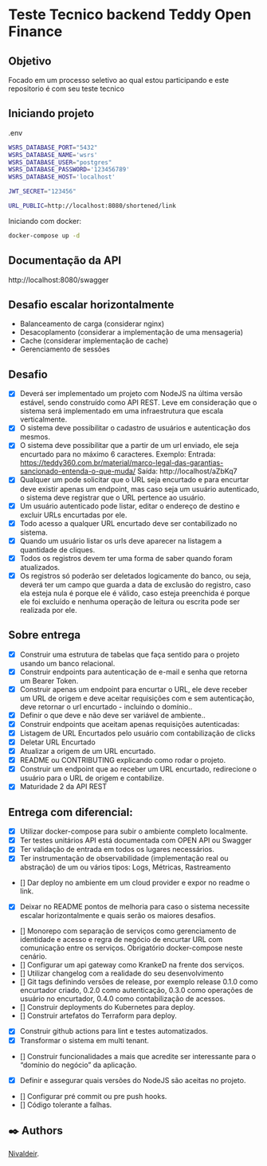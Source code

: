 # Teste Tecnico backend Teddy Open Finance
## Objetivo
Focado em um processo seletivo ao qual estou participando e este repositorio é com seu teste tecnico

## Iniciando projeto
.env
```bash
WSRS_DATABASE_PORT="5432"
WSRS_DATABASE_NAME='wsrs'
WSRS_DATABASE_USER="postgres"
WSRS_DATABASE_PASSWORD='123456789'
WSRS_DATABASE_HOST='localhost'

JWT_SECRET="123456"

URL_PUBLIC=http://localhost:8080/shortened/link
```
Iniciando com docker:
```bash
docker-compose up -d
```
## Documentação da API
http://localhost:8080/swagger

## Desafio escalar horizontalmente
  - Balanceamento de carga (considerar nginx)
  - Desacoplamento (considerar a implementação de uma mensageria)
  - Cache (considerar implementação de cache)
  - Gerenciamento de sessões

## Desafio
- [x] Deverá ser implementado um projeto com NodeJS na última versão estável, sendo construído como API REST. Leve em consideração que o sistema será implementado em uma infraestrutura que escala verticalmente.
- [x] O sistema deve possibilitar o cadastro de usuários e autenticação dos mesmos.
- [x] O sistema deve possibilitar que a partir de um url enviado, ele seja encurtado para no máximo 6 caracteres. Exemplo: Entrada: https://teddy360.com.br/material/marco-legal-das-garantias-sancionado-entenda-o-que-muda/ Saída: http://localhost/aZbKq7
- [x] Qualquer um pode solicitar que o URL seja encurtado e para encurtar deve existir apenas um endpoint, mas caso seja um usuário autenticado, o sistema deve registrar que o URL pertence ao usuário. 
- [x] Um usuário autenticado pode listar, editar o endereço de destino e excluir URLs encurtadas por ele.
- [x] Todo acesso a qualquer URL encurtado deve ser contabilizado no sistema.
- [x] Quando um usuário listar os urls deve aparecer na listagem a quantidade de cliques.
- [x] Todos os registros devem ter uma forma de saber quando foram atualizados.
- [x] Os registros só poderão ser deletados logicamente do banco, ou seja, deverá ter um campo que guarda a data de exclusão do registro, caso ela esteja nula é porque ele é válido, caso esteja preenchida é porque ele foi excluído e nenhuma operação de leitura ou escrita pode ser realizada por ele.
## Sobre entrega
- [x] Construir uma estrutura de tabelas que faça sentido para o projeto usando um banco relacional.
- [x] Construir endpoints para autenticação de e-mail e senha que retorna um Bearer Token.
- [x] Construir apenas um endpoint para encurtar o URL, ele deve receber um URL de origem e deve aceitar requisições com e sem autenticação, deve retornar o url encurtado - incluindo o domínio..
- [x] Definir o que deve e não deve ser variável de ambiente..
- [x] Construir endpoints que aceitam apenas requisições autenticadas:
- [x] Listagem de URL Encurtados pelo usuário com contabilização de clicks
- [x] Deletar URL Encurtado
- [x] Atualizar a origem de um URL encurtado.
- [x] README ou CONTRIBUTING explicando como rodar o projeto.
- [x] Construir um endpoint que ao receber um URL encurtado, redirecione o usuário para o URL de origem e contabilize.
- [x] Maturidade 2 da API REST
## Entrega com diferencial:
- [x] Utilizar docker-compose para subir o ambiente completo localmente.
- [x] Ter testes unitários
API está documentada com OPEN API ou Swagger
- [x] Ter validação de entrada em todos os lugares necessários.
- [x] Ter instrumentação de observabilidade (implementação real ou abstração) de um ou vários tipos: Logs, Métricas, Rastreamento

- [] Dar deploy no ambiente em um cloud provider e expor no readme o link.
- [x] Deixar no README pontos de melhoria para caso o sistema necessite escalar horizontalmente e quais serão os maiores desafios.

- [] Monorepo com separação de serviços como gerenciamento de identidade e acesso e regra de negócio de encurtar URL com comunicação entre os serviços. Obrigatório docker-compose neste cenário.
- [] Configurar um api gateway como KrankeD na frente dos serviços.
- [] Utilizar changelog com a realidade do seu desenvolvimento
- [] Git tags definindo versões de release, por exemplo release 0.1.0 como encurtador criado, 0.2.0 como autenticação, 0.3.0 como operações de usuário no encurtador, 0.4.0 como contabilização de acessos.
- [] Construir deployments do Kubernetes para deploy.
- [] Construir artefatos do Terraform para deploy.
- [x] Construir github actions para lint e testes automatizados.
- [x] Transformar o sistema em multi tenant.
- [] Construir funcionalidades a mais que acredite ser interessante para o “domínio do negócio” da aplicação.
- [x] Definir e assegurar quais versões do NodeJS são aceitas no projeto.
- [] Configurar pré commit ou pre push hooks.
- [] Código tolerante a falhas.


## ✒️ Authors
[Nivaldeir](https://github.com/nivaldeir).